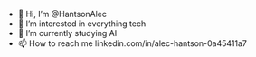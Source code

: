 - 👋 Hi, I’m @HantsonAlec
- 👀 I’m interested in everything tech
- 🌱 I’m currently studying AI
- 📫 How to reach me linkedin.com/in/alec-hantson-0a45411a7

<!---
HantsonAlec/HantsonAlec is a ✨ special ✨ repository because its `README.md` (this file) appears on your GitHub profile.
You can click the Preview link to take a look at your changes.
--->
